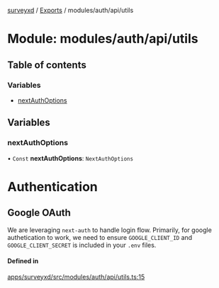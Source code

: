 [surveyxd](../README.md) / [Exports](../modules.md) / modules/auth/api/utils

# Module: modules/auth/api/utils

## Table of contents

### Variables

- [nextAuthOptions](modules_auth_api_utils.md#nextauthoptions)

## Variables

### nextAuthOptions

• `Const` **nextAuthOptions**: `NextAuthOptions`

# Authentication

## Google OAuth

We are leveraging `next-auth` to handle login flow. Primarily, for google
authetication to work, we need to ensure `GOOGLE_CLIENT_ID` and
`GOOGLE_CLIENT_SECRET` is included in your `.env` files.

#### Defined in

[apps/surveyxd/src/modules/auth/api/utils.ts:15](https://github.com/labXD/formXD/blob/0f1c243/apps/surveyxd/src/modules/auth/api/utils.ts#L15)
